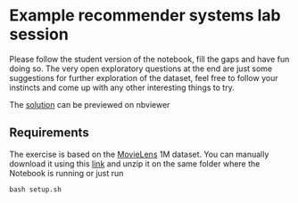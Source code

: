 # Example recommender systems lab session
Please follow the student version of the notebook, fill the gaps and have fun doing so. The very open exploratory questions at the end are just some suggestions for further exploration of the dataset, feel free to follow your instincts and come up with any other interesting things to try.

The [solution](http://nbviewer.ipython.org/github/dg2/recommender_lab/blob/master/Recommender%20systems.ipynb) can be previewed on nbviewer

## Requirements
The exercise is based on the [MovieLens](http://grouplens.org/datasets/movielens/) 1M dataset. You can manually download it using this [link](http://files.grouplens.org/datasets/movielens/ml-1m.zip) and unzip it on the same folder where the Notebook is running or just run

    bash setup.sh


